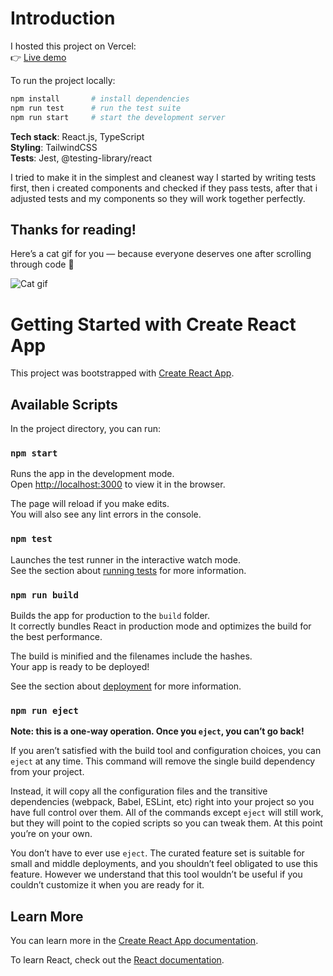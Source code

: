 # Introduction

I hosted this project on Vercel:  
👉 [Live demo](https://scoreboard-taupe-eight.vercel.app)

To run the project locally:

```bash
npm install       # install dependencies
npm run test      # run the test suite
npm run start     # start the development server
```
**Tech stack**: React.js, TypeScript  
**Styling**: TailwindCSS  
**Tests**: Jest, @testing-library/react

I tried to make it in the simplest and cleanest way
I started by writing tests first, then i created components and checked if they pass tests, after that i adjusted tests and my components so they will work together perfectly.

## Thanks for reading!

Here’s a cat gif for you — because everyone deserves one after scrolling through code 🐾

![Cat gif](https://media3.giphy.com/media/v1.Y2lkPTc5MGI3NjExajBodWo4ZzN4ZGI4OHFtNnlwMjZseHBqZmR0OGg4bXk1cGF0bGhwaSZlcD12MV9pbnRlcm5hbF9naWZfYnlfaWQmY3Q9Zw/13HBDT4QSTpveU/giphy.gif)




# Getting Started with Create React App

This project was bootstrapped with [Create React App](https://github.com/facebook/create-react-app).

## Available Scripts

In the project directory, you can run:

### `npm start`

Runs the app in the development mode.\
Open [http://localhost:3000](http://localhost:3000) to view it in the browser.

The page will reload if you make edits.\
You will also see any lint errors in the console.

### `npm test`

Launches the test runner in the interactive watch mode.\
See the section about [running tests](https://facebook.github.io/create-react-app/docs/running-tests) for more information.

### `npm run build`

Builds the app for production to the `build` folder.\
It correctly bundles React in production mode and optimizes the build for the best performance.

The build is minified and the filenames include the hashes.\
Your app is ready to be deployed!

See the section about [deployment](https://facebook.github.io/create-react-app/docs/deployment) for more information.

### `npm run eject`

**Note: this is a one-way operation. Once you `eject`, you can’t go back!**

If you aren’t satisfied with the build tool and configuration choices, you can `eject` at any time. This command will remove the single build dependency from your project.

Instead, it will copy all the configuration files and the transitive dependencies (webpack, Babel, ESLint, etc) right into your project so you have full control over them. All of the commands except `eject` will still work, but they will point to the copied scripts so you can tweak them. At this point you’re on your own.

You don’t have to ever use `eject`. The curated feature set is suitable for small and middle deployments, and you shouldn’t feel obligated to use this feature. However we understand that this tool wouldn’t be useful if you couldn’t customize it when you are ready for it.

## Learn More

You can learn more in the [Create React App documentation](https://facebook.github.io/create-react-app/docs/getting-started).

To learn React, check out the [React documentation](https://reactjs.org/).
